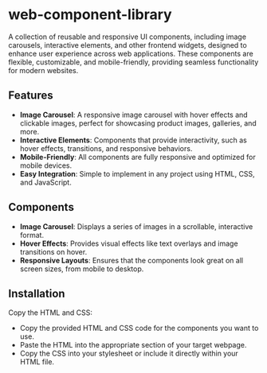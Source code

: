 # web-component-library
A collection of reusable and responsive UI components, including image carousels, interactive elements, and other frontend widgets, designed to enhance user experience across web applications. These components are flexible, customizable, and mobile-friendly, providing seamless functionality for modern websites.

## Features

- **Image Carousel**: A responsive image carousel with hover effects and clickable images, perfect for showcasing product images, galleries, and more.
- **Interactive Elements**: Components that provide interactivity, such as hover effects, transitions, and responsive behaviors.
- **Mobile-Friendly**: All components are fully responsive and optimized for mobile devices.
- **Easy Integration**: Simple to implement in any project using HTML, CSS, and JavaScript.

## Components

- **Image Carousel**: Displays a series of images in a scrollable, interactive format.
- **Hover Effects**: Provides visual effects like text overlays and image transitions on hover.
- **Responsive Layouts**: Ensures that the components look great on all screen sizes, from mobile to desktop.

## Installation

Copy the HTML and CSS:

- Copy the provided HTML and CSS code for the components you want to use.
- Paste the HTML into the appropriate section of your target webpage.
- Copy the CSS into your stylesheet or include it directly within your HTML file.
